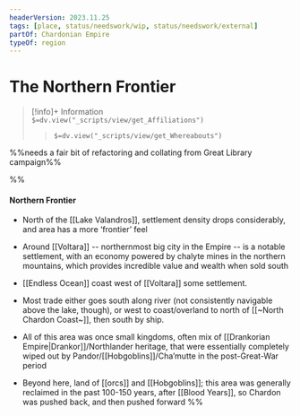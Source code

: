 ```yaml
---
headerVersion: 2023.11.25
tags: [place, status/needswork/wip, status/needswork/external]
partOf: Chardonian Empire
typeOf: region
---
```

# The Northern Frontier
>[!info]+ Information  
> `$=dv.view("_scripts/view/get_Affiliations")`  
>> `$=dv.view("_scripts/view/get_Whereabouts")`


%%needs a fair bit of refactoring and collating from Great Library campaign%%

%%
#### Northern Frontier

- North of the [[Lake Valandros]], settlement density drops considerably, and area has a more ‘frontier’ feel
    
- Around [[Voltara]] -- northernmost big city in the Empire -- is a notable settlement, with an economy powered by chalyte mines in the northern mountains, which provides incredible value and wealth when sold south
    
- [[Endless Ocean]] coast west of [[Voltara]] some settlement. 
    
- Most trade either goes south along river (not consistently navigable above the lake, though), or west to coast/overland to north of [[~North Chardon Coast~]], then south by ship.
    
- All of this area was once small kingdoms, often mix of [[Drankorian Empire|Drankor]]/Northlander heritage, that were essentially completely wiped out by Pandor/[[Hobgoblins]]/Cha’mutte in the post-Great-War period
    
- Beyond here, land of [[orcs]] and [[Hobgoblins]]; this area was generally reclaimed in the past 100-150 years, after [[Blood Years]], so Chardon was pushed back, and then pushed forward
%%
